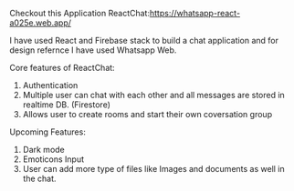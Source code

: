 Checkout this Application ReactChat:https://whatsapp-react-a025e.web.app/

I have used React and Firebase stack to build a chat application and for design refernce I have used Whatsapp Web.

Core features of ReactChat:

1. Authentication
2. Multiple user can chat with each other and all messages are stored in realtime DB. (Firestore)
3. Allows user to create rooms and start their own coversation group

Upcoming Features:
1. Dark mode
2. Emoticons Input
3. User can add more type of files like Images and documents as well in the chat. 
